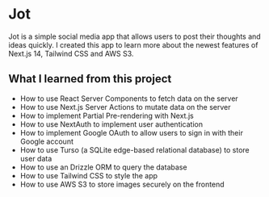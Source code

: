 # Jot

Jot is a simple social media app that allows users to post their thoughts and ideas quickly. I created this app to learn more about the newest features of Next.js 14, Tailwind CSS and AWS S3.

## What I learned from this project

- How to use React Server Components to fetch data on the server
- How to use Next.js Server Actions to mutate data on the server
- How to implement Partial Pre-rendering with Next.js
- How to use NextAuth to implement user authentication
- How to implement Google OAuth to allow users to sign in with their Google account
- How to use Turso (a SQLite edge-based relational database) to store user data
- How to use an Drizzle ORM to query the database
- How to use Tailwind CSS to style the app
- How to use AWS S3 to store images securely on the frontend
